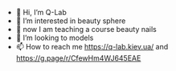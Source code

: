 - 👋 Hi, I’m Q-Lab
- 👀 I’m interested in beauty sphere
- 🌱 now I am teaching a course beauty nails
- 💞️ I’m looking to models
- 📫 How to reach me https://q-lab.kiev.ua/ and https://g.page/r/CfewHm4WJ645EAE

<!CТАНЬ МАСТЕРОМ МАНИКЮРА
ЗА 5 ДНЕЙ
НАЧНИ ЗАРАБАТЫВАТЬ УЖЕ В ЭТОМ МЕСЯЦЕ
ПЕРВАЯ ШКОЛА МАНИКЮРА В КИЕВЕ
С БЕСПЛАТНОЙ ПРАКТИКОЙ
--->
